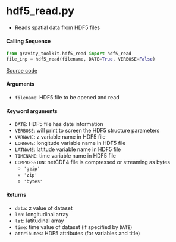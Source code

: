 hdf5_read.py
============

- Reads spatial data from HDF5 files

#### Calling Sequence
```python
from gravity_toolkit.hdf5_read import hdf5_read
file_inp = hdf5_read(filename, DATE=True, VERBOSE=False)
```
[Source code](https://github.com/tsutterley/read-GRACE-harmonics/blob/main/gravity_toolkit/hdf5_read.py)

#### Arguments
- `filename`: HDF5 file to be opened and read

#### Keyword arguments
- `DATE`: HDF5 file has date information
- `VERBOSE`: will print to screen the HDF5 structure parameters
- `VARNAME`: z variable name in HDF5 file
- `LONNAME`: longitude variable name in HDF5 file
- `LATNAME`: latitude variable name in HDF5 file
- `TIMENAME`: time variable name in HDF5 file
- `COMPRESSION`: netCDF4 file is compressed or streaming as bytes
    * `'gzip'`
    * `'zip'`
    * `'bytes'`

#### Returns
- `data`: z value of dataset
- `lon`: longitudinal array
- `lat`: latitudinal array
- `time`: time value of dataset (if specified by `DATE`)
- `attributes`: HDF5 attributes (for variables and title)
